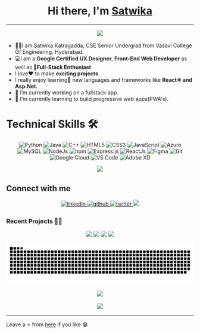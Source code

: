 <h1 align="center">Hi there, I'm <a target="_blank" href="https://justarandomdude4.github.io/"> Satwika</a>
<!--  <img src="https://github.com/ABSphreak/ABSphreak/blob/master/gifs/Hi.gif" width="30px"/> -->
</h1>

---
<div align="center">
<img src="https://github-readme-streak-stats.herokuapp.com/?&user=JustARandomDude4"/>
</div>
 
- 👨‍🎓I am Satwika Katragadda, CSE Senior Undergrad from Vasavi College Of Engineering, Hyderabad.<br/>
- 💻I am a **Google Certified UX Designer**, **Front-End Web Developer** as well as 📱**Full-Stack Enthusiast**<br/>
- I love❤ to make **exciting projects**. <br/>
- I really enjoy learning🚀 new languages and frameworks like **React⚛ and Asp.Net**.<br/>
- 🔭 I’m currently working on a fullstack app.<br/>
- 🌱 I’m currently learning to build progressive web apps(PWA's).<br/>

<h1>Technical Skills 🛠</h1>

<p align="center"> 
 <img alt="Python" src="https://img.shields.io/badge/python-%2314354C.svg?style=for-the-badge&logo=python&logoColor=white"/>
 <img alt="Java" src="https://img.shields.io/badge/java-%23ED8B00.svg?&style=for-the-badge&logo=java&logoColor=white" />
  <img alt="C++" src="https://img.shields.io/badge/c++-%23ED8B00.svg?&style=for-the-badge&logo=C++&logoColor=red" />
<img alt="HTML5" src="https://img.shields.io/badge/html5-%23E34F26.svg?&style=for-the-badge&logo=html5&logoColor=white" />
 <img alt="CSS3" src="https://img.shields.io/badge/css3-%231572B6.svg?&style=for-the-badge&logo=css3&logoColor=white" />
 <img alt="JavaScript" src="https://img.shields.io/badge/javascript-%23323330.svg?&style=for-the-badge&logo=javascript&logoColor=%23F7DF1E" />
 <img alt="Azure" src="https://img.shields.io/badge/azure-%230072C6.svg?style=for-the-badge&logo=microsoftazure&logoColor=white" />
 <img alt="MySQL" src="https://img.shields.io/badge/MySQL-gray?style=for-the-badge&logo=mysql&logoColor=4EA94B" />
 <img alt="NodeJs" src="https://img.shields.io/badge/Node.js-339933?style=for-the-badge&logo=nodedotjs&logoColor=white" />
    <img alt="npm" src="https://img.shields.io/badge/npm-CB3837?style=for-the-badge&logo=npm&logoColor=white" />
    <img alt="Express.js" src="https://img.shields.io/badge/Express.js-000000?style=for-the-badge&logo=express&logoColor=white" />
    <img alt="ReactJs" src="https://img.shields.io/badge/React-20232A?style=for-the-badge&logo=react&logoColor=61DAFB" />
     <img alt="Figma" src="https://img.shields.io/badge/figma-%23F24E1E.svg?style=for-the-badge&logo=figma&logoColor=white" />
    <img alt="Git" src="https://img.shields.io/badge/Git-F05032?style=for-the-badge&logo=git&logoColor=white" />
    <img alt="Google Cloud" src="https://img.shields.io/badge/Google_Cloud-4285F4?style=for-the-badge&logo=google-cloud&logoColor=white" />
    <img alt="VS Code" src="https://img.shields.io/badge/Visual_Studio_Code-0078D4?style=for-the-badge&logo=visual%20studio%20code&logoColor=white" />
    <img alt="Adobe XD" src="https://img.shields.io/badge/Adobe%20XD-470137?style=for-the-badge&logo=Adobe%20XD&logoColor=#FF61F6" />
</p>

<div align="center">
   <img src="https://github-readme-stats.vercel.app/api?username=JustARandomDude4&show_icons=true&theme=cobalt"></img>
</div>

## Connect with me  
<div align="center">
 <a href="https://www.linkedin.com/in/khs4" target="_blank">
<img src=https://img.shields.io/badge/linkedin-%231E77B5.svg?&style=for-the-badge&logo=linkedin&logoColor=white alt=linkedin style="margin-bottom: 5px;" />
</a>
<a href="https://github.com/JustARandomDude4" target="_blank">
<img src=https://img.shields.io/badge/github-%2324292e.svg?&style=for-the-badge&logo=github&logoColor=white alt=github style="margin-bottom: 5px;" />
</a>
<a href="https://www.youtube.com/@justarandomdude4/featured" target="_blank">
<img src=https://img.shields.io/badge/YouTube-%23FF0000.svg?style=for-the-badge&logo=YouTube&logoColor=white alt=twitter style="margin-bottom: 5px;" />
</a>
 
 

<a href="https://www.behance.net/justarandomdude" target="_blank">
<img src=https://img.shields.io/badge/Behance-1769ff?style=for-the-badge&logo=behance&logoColor=white />
</a>

</div>

### Recent Projects 👨‍💻

<div align="center">
<img src="https://github-readme-stats.vercel.app/api/pin/?username=JustARandomDude4&repo=JustARandomDude4.github.io&show_icons=true&theme=great-gatsby"> 
<img src="https://github-readme-stats.vercel.app/api/pin/?username=JustARandomDude4&repo=DoodleSatwi&show_icons=true&theme=great-gatsby"> 
<img src="https://github-readme-stats.vercel.app/api/pin/?username=JustARandomDude4&repo=Satwi-sFirstDiscordBot&show_icons=true&theme=great-gatsby"> 
<img src="https://github-readme-stats.vercel.app/api/pin/?username=JustARandomDude4&repo=MemEthereum&show_icons=true&theme=great-gatsby">
</div>
 
![Snake Graph](https://github.com/JustARandomDude4/justarandomdude4/blob/master/github-user-contribution.svg)



<div align="center">
<img src="https://img.shields.io/github/followers/JustARandomDude4.svg?style=social&label=Follow"></img>

<img src="https://gpvc.arturio.dev/JustARandomDude4"></img>
</div>

---

Leave a ⭐ from [here](https://github.com/JustARandomDude4/justarandomdude4) if you like 😁

